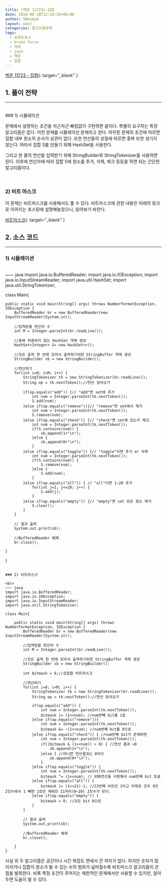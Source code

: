 ```yaml
---
title: (백준 11723)-집합
date: 2019-08-18T12:18:34+09:00
author: SWnomad
layout: post
categories: 알고리즘문제
tags:
  - 브루트포스
  - brute force
  - 자바
  - java
  - 백준
  - 집합
---
```


[백준 11723 - 집합](https://www.acmicpc.net/problem/11723){: target="_blank" }

## 1. 풀이 전략
* * *

<br>
### 1) 시뮬레이션

문제에서 설명하는 조건을 차근차근 빠짐없이 구현하면 끝이다. 특별히 요구하는 특정 알고리즘은 없다. 이런 문제를 시뮬레이션 문제라고 한다. 아무튼 문제의 조건에 따르면 집합 내부 원소의 순서가 상관이 없다. 또한 연산들의 성질에 따르면 중복 또한 생기지 않는다. 따라서 집합 S를 만들기 위해 HashSet을 사용한다.

그리고 한 줄의 연산을 입력받기 위해 StringBuilder와 StringTokenizer를 사용하면 된다. 이후에 연산자에 따라 집합 S에 원소를 추가, 삭제, 체크 등등을 하면 되는 간단한 알고리즘이다.

<br>

### 2) 비트 마스크

이 문제는 비트마스크를 사용해서도 풀 수 있다. 비트마스크에 관한 내용은 아래의 링크로 이어지는 포스팅에 설명해놓았으니, 읽어보기 바란다.

[비트마스크](https://swnomad.github.io/2019/08/19/bitmask/){: target="_blank" }

## 2. 소스 코드
* * *

### 1) 시물레이션

<br>
~~~ java
import java.io.BufferedReader;
import java.io.IOException;
import java.io.InputStreamReader;
import java.util.HashSet;
import java.util.StringTokenizer;

class Main{
	
	public static void main(String[] args) throws NumberFormatException, IOException {
		BufferedReader br = new BufferedReader(new InputStreamReader(System.in));
		
		//입력받을 연산의 수
		int M = Integer.parseInt(br.readLine());
		
		//중복 허용하지 않는 HashSet 객체 생성
		HashSet<Integer> S= new HashSet<>();
		
		//모든 출력 한 번에 모아서 출력하기위한 StringBuffer 객체 생성
		StringBuilder sb = new StringBuilder();
		
		//연산하기
		for(int i=0; i<M; i++) {
			StringTokenizer tk = new StringTokenizer(br.readLine());
			String op = tk.nextToken();//연산 읽어오기
			
			if(op.equals("add")) {// "add"면 set에 추가
				int num = Integer.parseInt(tk.nextToken());
				S.add(num);
			}else if(op.equals("remove")){// "remove"면 set에서 제거
				int num = Integer.parseInt(tk.nextToken());
				S.remove(num);
			}else if(op.equals("check")) {// "check"면 set에 있는지 체크
				int num = Integer.parseInt(tk.nextToken());
				if(S.contains(num)) {
					sb.append(1+"\n");
				}else {
					sb.append(0+"\n");
				}
			}else if(op.equals("toggle")) {// "toggle"이면 추가 or 삭제
				int num = Integer.parseInt(tk.nextToken());
				if(S.contains(num)) {
					S.remove(num);
				}else {
					S.add(num);
				}
			}else if(op.equals("all")) { // "all"이면 1~20 추가
				for(int j=1; j<=20; j++) {
					S.add(j);
				}
			}else if(op.equals("empty")) {// "empty"면 set 모든 원소 제거
				S.clear();
			}
		}
		
		// 결과 출력
		System.out.print(sb);
		
		//BufferedReader 해제
		br.close();
		
	}
}
~~~

### 2) 비트마스크

<br>
~~~ java
import java.io.BufferedReader;
import java.io.IOException;
import java.io.InputStreamReader;
import java.util.StringTokenizer;

class Main{
	
	public static void main(String[] args) throws NumberFormatException, IOException {
		BufferedReader br = new BufferedReader(new InputStreamReader(System.in));
		
		//입력받을 연산의 수
		int M = Integer.parseInt(br.readLine());
		
		//모든 출력 한 번에 모아서 출력하기위한 StringBuffer 객체 생성
		StringBuilder sb = new StringBuilder();
		
		int bitmask = 0;//공집합 비트마스크
		
		//연산하기
		for(int i=0; i<M; i++) {
			StringTokenizer tk = new StringTokenizer(br.readLine());
			String op = tk.nextToken();//연산 읽어오기
			
			if(op.equals("add")) {
				int num = Integer.parseInt(tk.nextToken());
				bitmask |= (1<<num); //num번째 bit를 1로
			}else if(op.equals("remove")){
				int num = Integer.parseInt(tk.nextToken());
				bitmask &= ~(1<<num); //num번째 bit를 0으로
			}else if(op.equals("check")) { //num번째 bit가 존재하면
				int num = Integer.parseInt(tk.nextToken());
				if((bitmask & (1<<num)) > 0) { //연산 결과 >0
					sb.append(1+"\n");
				}else { //아니면 연산결과는 0이다
					sb.append(0+"\n");
				}
			}else if(op.equals("toggle")) {
				int num = Integer.parseInt(tk.nextToken());
				bitmask ^= (1<<num); // XOR연산을 사용해서 num번째 bit 토글
			}else if(op.equals("all")) {
				bitmask |= (1<<21)-1; //22번째 비트만 1이고 아래로 모두 0인 2진수에서 1 빼면 1로만 채워진 21자리(0~20) 2진수가 된다.
			}else if(op.equals("empty")) {
				bitmask = 0; //모든 bit 0으로
			}
		}
		
		// 결과 출력
		System.out.print(sb);
		
		//BufferedReader 해제
		br.close();
		
	}
}
~~~

사실 위 두 알고리즘은 공간이나 시간 복잡도 면에서 큰 차이가 없다. 하지만 숫자가 많아지거나 집합이 원소가 될 수 있는 수의 범위가 넓어질수록 비트마스크 알고리즘이 큰 힘을 발휘한다. 비록 특정 조건이 주어지는 제한적인 문제에서만 사용할 수 있지만, 알아두면 도움이 될 수 있다.